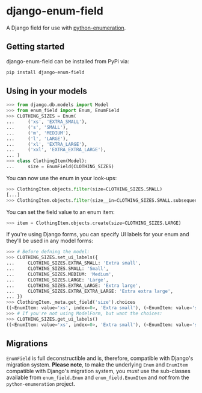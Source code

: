 # django-enum-field

A Django field for use with [python-enumeration](https://github.com/2degrees/python-enumeration).

## Getting started

django-enum-field can be installed from PyPi via:

```bash
pip install django-enum-field
```

## Using in your models

```python
>>> from django.db.models import Model
>>> from enum_field import Enum, EnumField
>>> CLOTHING_SIZES = Enum(
...     ('xs', 'EXTRA_SMALL'),
...     ('s', 'SMALL'),
...     ('m', 'MEDIUM'),
...     ('l', 'LARGE'),
...     ('xl', 'EXTRA_LARGE'),
...     ('xxl', 'EXTRA_EXTRA_LARGE'),
... )
>>> class ClothingItem(Model):
...     size = EnumField(CLOTHING_SIZES)
```

You can now use the enum in your look-ups:

```python
>>> ClothingItem.objects.filter(size=CLOTHING_SIZES.SMALL)
[...]
>>> ClothingItem.objects.filter(size__in=CLOTHING_SIZES.SMALL.subsequent_values)
```

You can set the field value to an enum item:

```python
>>> item = ClothingItem.objects.create(size=CLOTHING_SIZES.LARGE)
```

If you're using Django forms, you can specify UI labels for your enum
and they'll be used in any model forms:

```python
>>> # Before defning the model:
>>> CLOTHING_SIZES.set_ui_labels({
...     CLOTHING_SIZES.EXTRA_SMALL: 'Extra small',
...     CLOTHING_SIZES.SMALL: 'Small',
...     CLOTHING_SIZES.MEDIUM: 'Medium',
...     CLOTHING_SIZES.LARGE: 'Large',
...     CLOTHING_SIZES.EXTRA_LARGE: 'Extra large',
...     CLOTHING_SIZES.EXTRA_EXTRA_LARGE: 'Extra extra large',
... })
>>> ClothingItem._meta.get_field('size').choices
((<EnumItem: value='xs', index=0>, 'Extra small'), (<EnumItem: value='s', index=1>, 'Small'), (<EnumItem: value='m', index=2>, 'Medium'), (<EnumItem: value='l', index=3>, 'Large'), (<EnumItem: value='xl', index=4>, 'Extra large'), (<EnumItem: value='xxl', index=5>, 'Extra extra large'))
>>> # If you're not using ModelForm, but want the choices:
>>> CLOTHING_SIZES.get_ui_labels()
((<EnumItem: value='xs', index=0>, 'Extra small'), (<EnumItem: value='s', index=1>, 'Small'), (<EnumItem: value='m', index=2>, 'Medium'), (<EnumItem: value='l', index=3>, 'Large'), (<EnumItem: value='xl', index=4>, 'Extra large'), (<EnumItem: value='xxl', index=5>, 'Extra extra large'))
```

## Migrations

`EnumField` is full deconstructible and is, therefore, compatible with 
Django's migration system. **Please note**, to make the underlying `Enum`
and `EnumItem` compatible with Django's migration system, you _must_
use the sub-classes available from `enum_field.Enum` and 
`enum_field.EnumItem` and *not* from the `python-enumeration` project.
